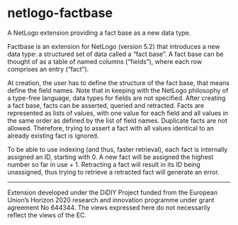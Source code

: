 # netlogo-factbase
A NetLogo extension providing a fact base as a new data type.

Factbase is an extension for NetLogo (version 5.2) that introduces a new data type: a structured set of data called a “fact base”. A fact base can be thought of as a table of named columns (“fields”), where each row comprises an entry (“fact”). 

At creation, the user has to define the structure of the fact base, that means define the field names. Note that in keeping with the NetLogo philosophy of a type-free language, data types for fields are not specified. After creating a fact base, facts can be asserted, queried and retracted. Facts are represented as lists of values, with one value for each field and all values in the same order as defined by the list of field names. Duplicate facts are not allowed. Therefore, trying to assert a fact with all values identical to an already existing fact is ignored.

To be able to use indexing (and thus, faster retrieval), each fact is internally assigned an ID, starting with 0. A new fact will be assigned the highest number so far in use + 1. Retracting a fact will result in its ID being unassigned, thus trying to retrieve a retracted fact will generate an error.

--------
Extension developed under the DiDIY Project funded from the European Union’s Horizon  2020 research and innovation programme under grant agreement No 644344. The views expressed here do not necessarily reflect the views of the EC.
